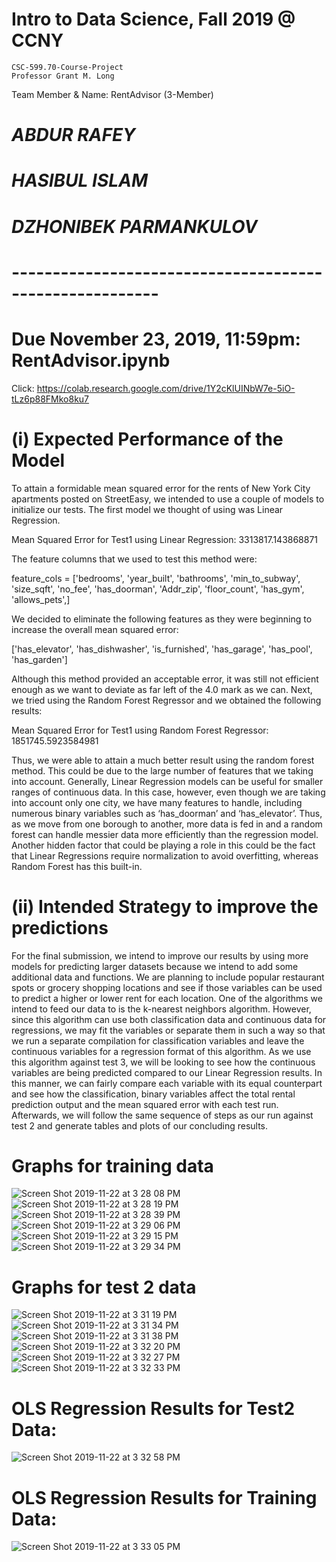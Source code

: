 # Intro to Data Science, Fall 2019 @ CCNY
    CSC-599.70-Course-Project 
    Professor Grant M. Long
Team Member & Name: RentAdvisor (3-Member)
# *ABDUR RAFEY*
# *HASIBUL ISLAM*
# *DZHONIBEK PARMANKULOV*

# --------------------------------------------------------
# Due November 23, 2019, 11:59pm: RentAdvisor.ipynb 
Click: https://colab.research.google.com/drive/1Y2cKlUINbW7e-5iO-tLz6p88FMko8ku7


# (i) Expected Performance of the Model

To attain a formidable mean squared error for the rents of New York City apartments posted on StreetEasy, we intended to use a couple of models to initialize our tests. The first model we thought of using was Linear Regression. 

Mean Squared Error for Test1 using Linear Regression: 3313817.143868871

The feature columns that we used to test this method were:

feature_cols = ['bedrooms', 'year_built', 'bathrooms', 'min_to_subway',  'size_sqft', 'no_fee', 'has_doorman', 'Addr_zip', 'floor_count', 'has_gym', 'allows_pets',]

We decided to eliminate the following features as they were beginning to increase the overall mean squared error:

['has_elevator', 'has_dishwasher', 'is_furnished', 'has_garage', 'has_pool', 'has_garden']

Although this method provided an acceptable error, it was still not efficient enough as we want to deviate as far left of the 4.0 mark as we can. Next, we tried using the Random Forest Regressor and we obtained the following results: 

Mean Squared Error for Test1 using Random Forest Regressor: 1851745.5923584981

Thus, we were able to attain a much better result using the random forest method. This could be due to the large number of features that we taking into account. Generally, Linear Regression models can be useful for smaller ranges of continuous data. In this case, however, even though we are taking into account only one city, we have many features to handle, including numerous binary variables such as ‘has_doorman’ and ‘has_elevator’. Thus, as we move from one borough to another, more data is fed in and a random forest can handle messier data more efficiently than the regression model. Another hidden factor that could be playing a role in this could be the fact that Linear Regressions require normalization to avoid overfitting, whereas Random Forest has this built-in.   


# (ii) Intended Strategy to improve the predictions

For the final submission, we intend to improve our results by using more models for predicting larger datasets because we intend to add some additional data and functions. We are planning to include popular restaurant spots or grocery shopping locations and see if those variables can be used to predict a higher or lower rent for each location. One of the algorithms we intend to feed our data to is the k-nearest neighbors algorithm. However, since this algorithm can use both classification data and continuous data for regressions, we may fit the variables or separate them in such a way so that we run a separate compilation for classification variables and leave the continuous variables for a regression format of this algorithm. As we use this algorithm against test 3, we will be looking to see how the continuous variables are being predicted compared to our Linear Regression results. In this manner, we can fairly compare each variable with its equal counterpart and see how the classification, binary variables affect the total rental prediction output and the mean squared error with each test run. Afterwards, we will follow the same sequence of steps as our run against test 2 and generate tables and plots of our concluding results.    

# Graphs for training data
![Screen Shot 2019-11-22 at 3 28 08 PM](https://user-images.githubusercontent.com/36207058/69458154-bab75f80-0d3c-11ea-8dac-4c2a3a1b9059.png)
![Screen Shot 2019-11-22 at 3 28 19 PM](https://user-images.githubusercontent.com/36207058/69458158-bbe88c80-0d3c-11ea-92f3-4bd79b2433a5.png)
![Screen Shot 2019-11-22 at 3 28 39 PM](https://user-images.githubusercontent.com/36207058/69458175-c4d95e00-0d3c-11ea-9c90-2ff8945a909b.png)
![Screen Shot 2019-11-22 at 3 29 06 PM](https://user-images.githubusercontent.com/36207058/69458220-dcb0e200-0d3c-11ea-9ab5-12cb13e6081e.png)
![Screen Shot 2019-11-22 at 3 29 15 PM](https://user-images.githubusercontent.com/36207058/69458224-dde20f00-0d3c-11ea-9e1e-e2a870510970.png)
![Screen Shot 2019-11-22 at 3 29 34 PM](https://user-images.githubusercontent.com/36207058/69458247-e63a4a00-0d3c-11ea-9ece-75699bb4564d.png)

# Graphs for test 2 data
![Screen Shot 2019-11-22 at 3 31 19 PM](https://user-images.githubusercontent.com/36207058/69458370-24376e00-0d3d-11ea-8ffc-083a19750482.png)
![Screen Shot 2019-11-22 at 3 31 34 PM](https://user-images.githubusercontent.com/36207058/69458410-3f09e280-0d3d-11ea-93b1-4d710fdd368e.png)
![Screen Shot 2019-11-22 at 3 31 38 PM](https://user-images.githubusercontent.com/36207058/69458413-403b0f80-0d3d-11ea-9a42-09f8225ecbab.png)
![Screen Shot 2019-11-22 at 3 32 20 PM](https://user-images.githubusercontent.com/36207058/69458427-5052ef00-0d3d-11ea-85e5-6e7476562f72.png)
![Screen Shot 2019-11-22 at 3 32 27 PM](https://user-images.githubusercontent.com/36207058/69458429-51841c00-0d3d-11ea-8cd6-25c0ca1c894b.png)
![Screen Shot 2019-11-22 at 3 32 33 PM](https://user-images.githubusercontent.com/36207058/69458432-52b54900-0d3d-11ea-8989-aadc380fb740.png)

# OLS Regression Results for Test2 Data: 
![Screen Shot 2019-11-22 at 3 32 58 PM](https://user-images.githubusercontent.com/36207058/69458473-652f8280-0d3d-11ea-96fe-6bc04b03da80.png)

# OLS Regression Results for Training Data: 
![Screen Shot 2019-11-22 at 3 33 05 PM](https://user-images.githubusercontent.com/36207058/69458479-66f94600-0d3d-11ea-97fc-4d611dfd906a.png)


